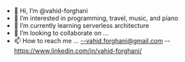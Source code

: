 - 👋 Hi, I’m @vahid-forghani
- 👀 I’m interested in programming, travel, music, and piano
- 🌱 I’m currently learning serverless architecture
- 💞️ I’m looking to collaborate on ...
- 📫 How to reach me ...
--vahid.forghani@gmail.com
--https://www.linkedin.com/in/vahid-forghani/

<!---
vahid-forghani/vahid-forghani is a ✨ special ✨ repository because its `README.md` (this file) appears on your GitHub profile.
You can click the Preview link to take a look at your changes.
--->
